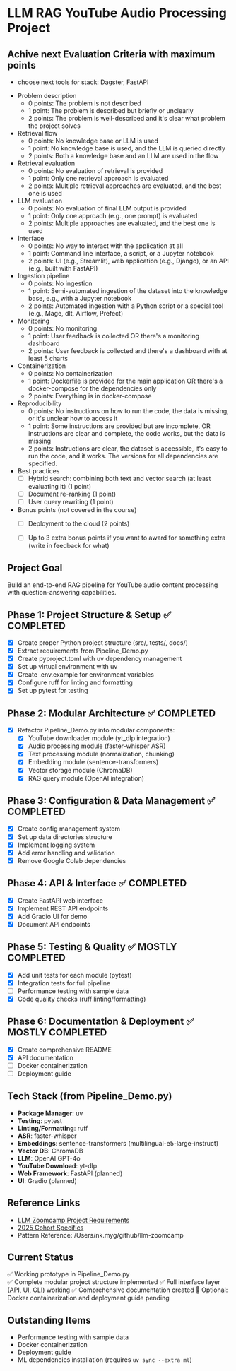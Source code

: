 # LLM RAG YouTube Audio Processing Project

## Achive next Evaluation Criteria with maximum points
- choose next tools for stack: Dagster, FastAPI
* Problem description
    * 0 points: The problem is not described
    * 1 point: The problem is described but briefly or unclearly
    * 2 points: The problem is well-described and it's clear what problem the project solves
* Retrieval flow
    * 0 points: No knowledge base or LLM is used
    * 1 point: No knowledge base is used, and the LLM is queried directly
    * 2 points: Both a knowledge base and an LLM are used in the flow 
* Retrieval evaluation
    * 0 points: No evaluation of retrieval is provided
    * 1 point: Only one retrieval approach is evaluated
    * 2 points: Multiple retrieval approaches are evaluated, and the best one is used
* LLM evaluation
    * 0 points: No evaluation of final LLM output is provided
    * 1 point: Only one approach (e.g., one prompt) is evaluated
    * 2 points: Multiple approaches are evaluated, and the best one is used
* Interface
   * 0 points: No way to interact with the application at all
   * 1 point: Command line interface, a script, or a Jupyter notebook
   * 2 points: UI (e.g., Streamlit), web application (e.g., Django), or an API (e.g., built with FastAPI) 
* Ingestion pipeline
   * 0 points: No ingestion
   * 1 point: Semi-automated ingestion of the dataset into the knowledge base, e.g., with a Jupyter notebook
   * 2 points: Automated ingestion with a Python script or a special tool (e.g., Mage, dlt, Airflow, Prefect)
* Monitoring
   * 0 points: No monitoring
   * 1 point: User feedback is collected OR there's a monitoring dashboard
   * 2 points: User feedback is collected and there's a dashboard with at least 5 charts
* Containerization
    * 0 points: No containerization
    * 1 point: Dockerfile is provided for the main application OR there's a docker-compose for the dependencies only
    * 2 points: Everything is in docker-compose
* Reproducibility
    * 0 points: No instructions on how to run the code, the data is missing, or it's unclear how to access it
    * 1 point: Some instructions are provided but are incomplete, OR instructions are clear and complete, the code works, but the data is missing
    * 2 points: Instructions are clear, the dataset is accessible, it's easy to run the code, and it works. The versions for all dependencies are specified.
* Best practices
    * [ ] Hybrid search: combining both text and vector search (at least evaluating it) (1 point)
    * [ ] Document re-ranking (1 point)
    * [ ] User query rewriting (1 point)
* Bonus points (not covered in the course)
    * [ ] Deployment to the cloud (2 points)
    * [ ] Up to 3 extra bonus points if you want to award for something extra (write in feedback for what)


## Project Goal
Build an end-to-end RAG pipeline for YouTube audio content processing with question-answering capabilities.

## Phase 1: Project Structure & Setup ✅ COMPLETED
- [x] Create proper Python project structure (src/, tests/, docs/)
- [x] Extract requirements from Pipeline_Demo.py 
- [x] Create pyproject.toml with uv dependency management
- [x] Set up virtual environment with uv
- [x] Create .env.example for environment variables
- [x] Configure ruff for linting and formatting
- [x] Set up pytest for testing

## Phase 2: Modular Architecture ✅ COMPLETED
- [x] Refactor Pipeline_Demo.py into modular components:
  - [x] YouTube downloader module (yt_dlp integration)
  - [x] Audio processing module (faster-whisper ASR)
  - [x] Text processing module (normalization, chunking)  
  - [x] Embedding module (sentence-transformers)
  - [x] Vector storage module (ChromaDB)
  - [x] RAG query module (OpenAI integration)

## Phase 3: Configuration & Data Management ✅ COMPLETED
- [x] Create config management system
- [x] Set up data directories structure
- [x] Implement logging system
- [x] Add error handling and validation
- [x] Remove Google Colab dependencies

## Phase 4: API & Interface ✅ COMPLETED
- [x] Create FastAPI web interface
- [x] Implement REST API endpoints
- [x] Add Gradio UI for demo
- [x] Document API endpoints

## Phase 5: Testing & Quality ✅ MOSTLY COMPLETED
- [x] Add unit tests for each module (pytest)
- [x] Integration tests for full pipeline
- [ ] Performance testing with sample data
- [x] Code quality checks (ruff linting/formatting)

## Phase 6: Documentation & Deployment ✅ MOSTLY COMPLETED
- [x] Create comprehensive README
- [x] API documentation
- [ ] Docker containerization
- [ ] Deployment guide

## Tech Stack (from Pipeline_Demo.py)
- **Package Manager**: uv
- **Testing**: pytest
- **Linting/Formatting**: ruff
- **ASR**: faster-whisper
- **Embeddings**: sentence-transformers (multilingual-e5-large-instruct)
- **Vector DB**: ChromaDB
- **LLM**: OpenAI GPT-4o
- **YouTube Download**: yt-dlp
- **Web Framework**: FastAPI (planned)
- **UI**: Gradio (planned)

## Reference Links
- [LLM Zoomcamp Project Requirements](https://github.com/DataTalksClub/llm-zoomcamp/blob/main/project.md)
- [2025 Cohort Specifics](https://github.com/DataTalksClub/llm-zoomcamp/blob/main/cohorts/2025/project.md)
- Pattern Reference: /Users/nk.myg/github/llm-zoomcamp

## Current Status
✅ Working prototype in Pipeline_Demo.py  
✅ Complete modular project structure implemented
✅ Full interface layer (API, UI, CLI) working
✅ Comprehensive documentation created
🔄 Optional: Docker containerization and deployment guide pending

## Outstanding Items
- Performance testing with sample data
- Docker containerization  
- Deployment guide
- ML dependencies installation (requires `uv sync --extra ml`)